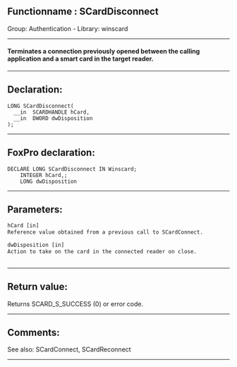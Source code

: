 <link rel="stylesheet" type="text/css" href="../../css/win32api.css">  
<link rel="stylesheet" href="https://cdnjs.cloudflare.com/ajax/libs/font-awesome/4.7.0/css/font-awesome.min.css">

## Functionname : SCardDisconnect
Group: Authentication - Library: winscard    
***  


#### Terminates a connection previously opened between the calling application and a smart card in the target reader.
***  


## Declaration:
```foxpro  
LONG SCardDisconnect(
  __in  SCARDHANDLE hCard,
  __in  DWORD dwDisposition
);  
```  
***  


## FoxPro declaration:
```foxpro  
DECLARE LONG SCardDisconnect IN Winscard;
	INTEGER hCard,;
	LONG dwDisposition  
```  
***  


## Parameters:
```txt  
hCard [in]
Reference value obtained from a previous call to SCardConnect.

dwDisposition [in]
Action to take on the card in the connected reader on close.
  
```  
***  


## Return value:
Returns SCARD_S_SUCCESS (0) or error code.  
***  


## Comments:
See also: SCardConnect, SCardReconnect   
  
***  

